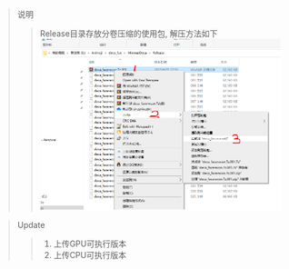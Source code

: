 >说明
>> Release目录存放分卷压缩的使用包, 解压方法如下
>> ![解压方法](config/教程.png)
> 

>Update
>>1. 上传GPU可执行版本
>>2. 上传CPU可执行版本
